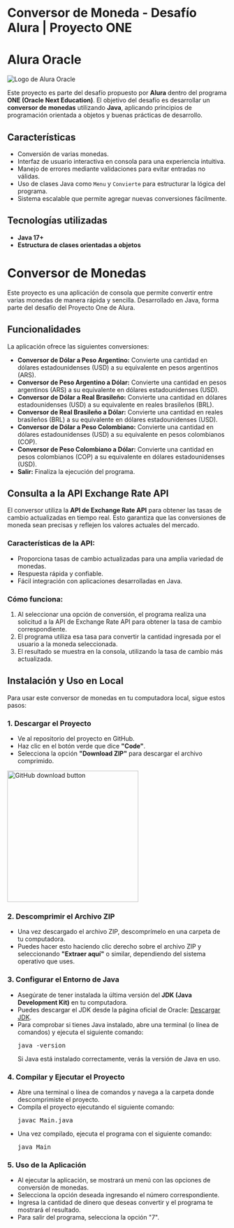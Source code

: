 <h1>Conversor de Moneda - Desafío Alura | Proyecto ONE</h1>

<p align="center">
    <h1> Alura Oracle</h1>
    <img src="https://www.aluracursos.com/assets/img/challenges/oracle-one/logo-challenge.1720710819.svg" alt="Logo de Alura Oracle">

</p>

<p>Este proyecto es parte del desafío propuesto por <strong>Alura</strong> dentro del programa <strong>ONE (Oracle Next Education)</strong>. El objetivo del desafío es desarrollar un <strong>conversor de monedas</strong> utilizando <strong>Java</strong>, aplicando principios de programación orientada a objetos y buenas prácticas de desarrollo.</p>

<h2>Características</h2>
<ul>
  <li>Conversión de varias monedas.</li>
  <li>Interfaz de usuario interactiva en consola para una experiencia intuitiva.</li>
  <li>Manejo de errores mediante validaciones para evitar entradas no válidas.</li>
  <li>Uso de clases Java como <code>Menu</code> y <code>Convierte</code> para estructurar la lógica del programa.</li>
  <li>Sistema escalable que permite agregar nuevas conversiones fácilmente.</li>
</ul>

<h2>Tecnologías utilizadas</h2>
<ul>
  <li><strong>Java 17+</strong></li>
  <li><strong>Estructura de clases orientadas a objetos</strong></li>
</ul>

<h1>Conversor de Monedas</h1>

<p>Este proyecto es una aplicación de consola que permite convertir entre varias monedas de manera rápida y sencilla. Desarrollado en Java, forma parte del desafío del Proyecto One de Alura.</p>

<h2>Funcionalidades</h2>

<p>La aplicación ofrece las siguientes conversiones:</p>

<ul>
  <li><strong>Conversor de Dólar a Peso Argentino:</strong> Convierte una cantidad en dólares estadounidenses (USD) a su equivalente en pesos argentinos (ARS).</li>
  <li><strong>Conversor de Peso Argentino a Dólar:</strong> Convierte una cantidad en pesos argentinos (ARS) a su equivalente en dólares estadounidenses (USD).</li>
  <li><strong>Conversor de Dólar a Real Brasileño:</strong> Convierte una cantidad en dólares estadounidenses (USD) a su equivalente en reales brasileños (BRL).</li>
  <li><strong>Conversor de Real Brasileño a Dólar:</strong> Convierte una cantidad en reales brasileños (BRL) a su equivalente en dólares estadounidenses (USD).</li>
  <li><strong>Conversor de Dólar a Peso Colombiano:</strong> Convierte una cantidad en dólares estadounidenses (USD) a su equivalente en pesos colombianos (COP).</li>
  <li><strong>Conversor de Peso Colombiano a Dólar:</strong> Convierte una cantidad en pesos colombianos (COP) a su equivalente en dólares estadounidenses (USD).</li>
  <li><strong>Salir:</strong> Finaliza la ejecución del programa.</li>
</ul>

<h2>Consulta a la API Exchange Rate API</h2>

<p>El conversor utiliza la <strong>API de Exchange Rate API</strong> para obtener las tasas de cambio actualizadas en tiempo real. Esto garantiza que las conversiones de moneda sean precisas y reflejen los valores actuales del mercado.</p>

<h3>Características de la API:</h3>
<ul>
  <li>Proporciona tasas de cambio actualizadas para una amplia variedad de monedas.</li>
  <li>Respuesta rápida y confiable.</li>
  <li>Fácil integración con aplicaciones desarrolladas en Java.</li>
</ul>

<h3>Cómo funciona:</h3>
<ol>
  <li>Al seleccionar una opción de conversión, el programa realiza una solicitud a la API de Exchange Rate API para obtener la tasa de cambio correspondiente.</li>
  <li>El programa utiliza esa tasa para convertir la cantidad ingresada por el usuario a la moneda seleccionada.</li>
  <li>El resultado se muestra en la consola, utilizando la tasa de cambio más actualizada.</li>
</ol>


<h2>Instalación y Uso en Local</h2>

<p>Para usar este conversor de monedas en tu computadora local, sigue estos pasos:</p>

<h3>1. Descargar el Proyecto</h3>

<ul>
  <li>Ve al repositorio del proyecto en GitHub.</li>
  <li>Haz clic en el botón verde que dice <strong>"Code"</strong>.</li>
  <li>Selecciona la opción <strong>"Download ZIP"</strong> para descargar el archivo comprimido.</li>
</ul>

<img src="https://docs.github.com/assets/images/help/repository/code-button.png" alt="GitHub download button" width="300"/>

<h3>2. Descomprimir el Archivo ZIP</h3>

<ul>
  <li>Una vez descargado el archivo ZIP, descomprímelo en una carpeta de tu computadora.</li>
  <li>Puedes hacer esto haciendo clic derecho sobre el archivo ZIP y seleccionando <strong>"Extraer aquí"</strong> o similar, dependiendo del sistema operativo que uses.</li>
</ul>

<h3>3. Configurar el Entorno de Java</h3>

<ul>
  <li>Asegúrate de tener instalada la última versión del <strong>JDK (Java Development Kit)</strong> en tu computadora.</li>
  <li>Puedes descargar el JDK desde la página oficial de Oracle: <a href="https://www.oracle.com/java/technologies/javase-jdk-downloads.html" target="_blank">Descargar JDK</a>.</li>
  <li>Para comprobar si tienes Java instalado, abre una terminal (o línea de comandos) y ejecuta el siguiente comando:
    <pre>java -version</pre>
    Si Java está instalado correctamente, verás la versión de Java en uso.
  </li>
</ul>

<h3>4. Compilar y Ejecutar el Proyecto</h3>

<ul>
  <li>Abre una terminal o línea de comandos y navega a la carpeta donde descomprimiste el proyecto.</li>
  <li>Compila el proyecto ejecutando el siguiente comando:
    <pre>javac Main.java</pre>
  </li>
  <li>Una vez compilado, ejecuta el programa con el siguiente comando:
    <pre>java Main</pre>
  </li>
</ul>

<h3>5. Uso de la Aplicación</h3>

<ul>
  <li>Al ejecutar la aplicación, se mostrará un menú con las opciones de conversión de monedas.</li>
  <li>Selecciona la opción deseada ingresando el número correspondiente.</li>
  <li>Ingresa la cantidad de dinero que deseas convertir y el programa te mostrará el resultado.</li>
  <li>Para salir del programa, selecciona la opción "7".</li>
</ul>
